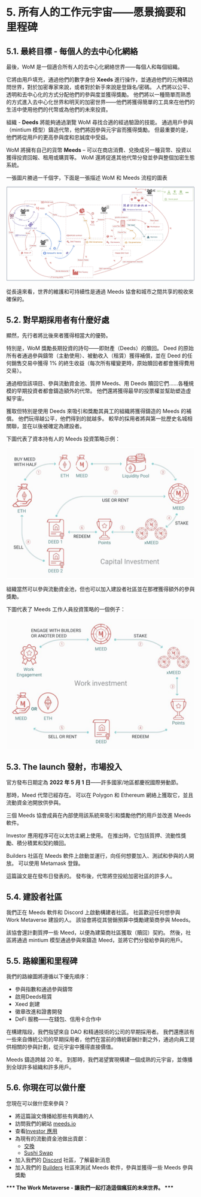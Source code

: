 # 5. 所有人的工作元宇宙——愿景摘要和里程碑

## 5.1. 最終目標 - 每個人的去中心化網絡

最後，WoM 是一個適合所有人的去中心化網絡世界——每個人和每個組織。

它將由用戶填充，通過他們的數字身份 **Xeeds** 進行操作，並通過他們的元掩碼訪問世界，對於加密專家來說，或者對於新手來說是登錄名/密碼。 人們將以公平、透明和去中心化的方式分配他們的參與度並獲得獎勵。 他們將以一種簡單而熟悉的方式進入去中心化世界和明天的加密世界——他們將獲得簡單的工具來在他們的生活中使用他們的代幣或為他們的未來投資。

組織 - **Deeds** 將能夠通過瀏覽 WoM 尋找合適的經過驗證的技能。 通過用戶參與（mintium 模型）鑄造代幣，他們將因參與元宇宙而獲得獎勵。 但最重要的是，他們將從用戶的更高參與度和忠誠度中受益。

WoM 將擁有自己的貨幣 **Meeds** – 可以在商店消費、兌換成另一種貨幣、投資以獲得投資回報、租用或購買等。 WoM 還將促進其他代幣分發並參與整個加密生態系統。

一張圖片勝過一千個字，下面是一張描述 WoM 和 Meeds 流程的圖表

![WoM 和 Meeds 流程](en/img/wom-flows.png)

從長遠來看，世界的維護和可持續性是通過 Meeds 協會和城市之間共享的稅收來確保的。

## 5.2. 對早期採用者有什麼好處

顯然，先行者將比後來者獲得相當大的優勢。

特別是，WoM 獎勵長期投資的詩句——即財產（Deeds）的贖回。 Deed 的原始所有者通過參與鑄幣（主動使用）、被動收入（租賃）獲得補償，並在 Deed 的任何銷售交易中獲得 1% 的終生收益（每次所有權變更時，原始贖回者都會獲得費用 交易）。

通過相信該項目、參與流動資金池、質押 Meeds、用 Deeds 贖回它們……各種規模的早期投資者都會鑄造額外的代幣。 他們還將獲得最早的投票權並幫助塑造虛擬宇宙。

獲取但特別是使用 Deeds 來吸引和獎勵其員工的組織將獲得鑄造的 Meeds 的補償。 他們玩得越公平，他們得到的就越多。 較早的採用者將與第一批歷史名城相關聯，並在以後被確定為建設者。

下圖代表了資本持有人的 Meeds 投資策略示例：

![資本持有人的 Meeds 投資策略](en/img/invest-capital.png)

組織當然可以參與流動資金池，但也可以加入建設者社區並在那裡獲得額外的參與獎勵。

下圖代表了 Meeds 工作人員投資策略的一個例子：

![工作人員的 Meeds 投資策略](en/img/invest-work.png)

## 5.3. The launch 發射，市場投入

官方發布日期定為 **2022 年 5 月 1 日**——許多國家/地區都慶祝國際勞動節。

那時，Meed 代幣已經存在。 可以在 Polygon 和 Ethereum 網絡上獲取它，並且流動資金池開放供參與。

三個 Meeds 協會成員在內部使用該系統來吸引和獎勵他們的用戶並改進 Meeds 軟件。

Investor 應用程序可在以太坊主網上使用。 在推出時，它包括質押、流動性獎勵、積分積累和契約贖回。

Builders 社區在 Meeds 軟件上啟動並運行，向任何想要加入、測試和參與的人開放。 可以使用 Metamask 登錄。

這篇論文是在發布日發表的。 發布後，代幣將空投給加密社區的許多人。

## 5.4. 建設者社區

我們正在 Meeds 軟件和 Discord 上啟動構建者社區。 社區歡迎任何想參與 Work Metaverse 建設的人。 該協會將從其營銷預算中獎勵建築商參與 Meeds。

該協會還計劃質押一些 Meed，以便為建築商社區獲取（贖回）契約。 然後，社區將通過 mintium 模型通過參與來鑄造 Meed，並將它們分發給參與的用戶。

## 5.5. 路線圖和里程碑

我們的路線圖將遵循以下優先順序：

- 參與指數和通過參與鑄幣
- 啟用Deeds租賃
- Xeed 創建
- 徽章改進和證書開發
- DeFi 服務——在錢包、信用卡合作中

在構建階段，我們指望來自 DAO 和精通技術的公司的早期採用者。 我們還應該有一些來自傳統公司的早期採用者，他們在當前的傳統薪酬計劃之外，通過向員工提供相關的參與計劃，從元宇宙中獲得直接價值。

Meeds 鑄造跨越 20 年。 到那時，我們渴望實現構建一個成熟的元宇宙，並傳播到全球許多組織和許多用戶。

## 5.6. 你現在可以做什麼

您現在可以做什麼來參與？

- 將這篇論文傳播給那些有興趣的人
- 訪問我們的網站 [meeds.io](https://www.meeds.io/)
- 查看[Investor 應用](https://meeds.io/investors)
- 為現有的流動資金池做出貢獻：
  - [交換](https://swap.cometh.io/)
  - [Sushi Swap](https://sushi.com)
- 加入我們的 [Discord](https://discord.com/invite/hAuADSq3) 社區，了解最新消息
- 加入我們的 [Builders](https://meeds.io/builders) 社區來測試 Meeds 軟件，參與並獲得一些 Meeds 參與獎勵

**\*\*\* The Work Metaverse - 讓我們一起打造這個瘋狂的未來世界。 \*\*\***